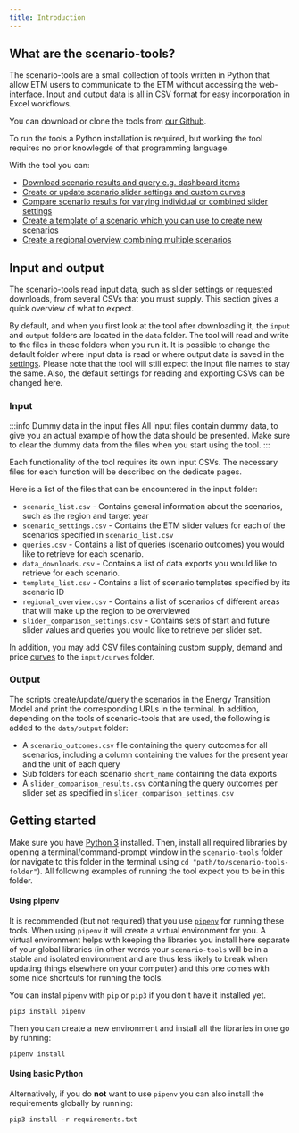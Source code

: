 ```yaml
---
title: Introduction
---
```

## What are the scenario-tools?
The scenario-tools are a small collection of tools written in Python that allow ETM users to
communicate to the ETM without accessing the web-interface. Input and output data is all
in CSV format for easy incorporation in Excel workflows.

You can download or clone the tools from [our Github](https://github.com/quintel/scenario-tools).

To run the tools a Python installation is required, but working the tool requires no prior knowlegde
of that programming language.

With the tool you can:
- [Download scenario results and query e.g. dashboard items](retrieving-data.md)
- [Create or update scenario slider settings and custom curves](creating-and-updating.md)
- [Compare scenario results for varying individual or combined slider settings](slider-comparison.md)
- [Create a template of a scenario which you can use to create new scenarios](creating-templates.md)
- [Create a regional overview combining multiple scenarios](regional-overview.md)

## Input and output
The scenario-tools read input data, such as slider settings or requested downloads, from several CSVs
that you must supply. This section gives a quick overview of what to expect.

By default, and when you first look at the tool after downloading it, the `input` and `output` folders are located in the `data` folder. The tool will read and write to the files in these folders when you run it. It is possible to change the default folder where input data is read or where output data is saved in the [settings](advanced-settings.md#configuring-the-tool). Please note that the tool will still expect the input file names to stay the same. Also, the default settings for reading and exporting CSVs can be changed here.

### Input
:::info Dummy data in the input files
All input files contain dummy data, to give you an actual example of how the data should be presented. Make sure to clear the dummy data from the files when you start using the tool.
:::

Each functionality of the tool requires its own input CSVs. The necessary files for each function will be
described on the dedicate pages.

Here is a list of the files that can be encountered in the input folder:
 * `scenario_list.csv` - Contains general information about the scenarios, such as the region and target year
 * `scenario_settings.csv` - Contains the ETM slider values for each of the scenarios specified in `scenario_list.csv`
 * `queries.csv` - Contains a list of queries (scenario outcomes) you would like to retrieve for each scenario.
 * `data_downloads.csv` - Contains a list of data exports you would like to retrieve for each scenario.
 * `template_list.csv` -  Contains a list of scenario templates specified by its scenario ID
 * `regional_overview.csv` -  Contains a list of scenarios of different areas that will make up the region to be overviewed
 * `slider_comparison_settings.csv` - Contains sets of start and future slider values and queries you would like to retrieve per slider set.

In addition, you may add CSV files containing custom supply, demand and price [curves](creating-and-updating#curves) to the `input/curves` folder.

### Output
The scripts create/update/query the scenarios in the Energy Transition Model and print the corresponding URLs in the terminal. In addition, depending on the tools of scenario-tools that are used, the following is added to the `data/output` folder:

 * A `scenario_outcomes.csv` file containing the query outcomes for all scenarios, including a column containing the values for the present year and the unit of each query
 * Sub folders for each scenario `short_name` containing the data exports
 * A `slider_comparison_results.csv` containing the query outcomes per slider set as specified in `slider_comparison_settings.csv`

## Getting started

Make sure you have [Python 3](https://www.python.org/downloads/) installed. Then, install all required libraries by opening a terminal/command-prompt window in the `scenario-tools` folder (or navigate to this folder in the terminal using `cd "path/to/scenario-tools-folder"`). All following examples of running the tool
expect you to be in this folder.

#### Using pipenv
It is recommended (but not required) that you use [`pipenv`](https://pipenv.pypa.io/en/latest/) for running these tools. When using `pipenv`
it will create a virtual environment for you. A virtual environment helps with keeping the libraries you install here separate of your global libraries (in
other words your `scenario-tools` will be in a stable and isolated environment and are thus less likely to break when updating things elsewhere on your computer)
and this one comes with some nice shortcuts for running the tools.

You can instal `pipenv` with `pip` or `pip3` if you don't have it installed yet.
```
pip3 install pipenv
```

Then you can create a new environment and install all the libraries in one go by running:
```
pipenv install
```

#### Using basic Python
Alternatively, if you do **not** want to use `pipenv` you can also install the requirements globally by running:
```
pip3 install -r requirements.txt
```
